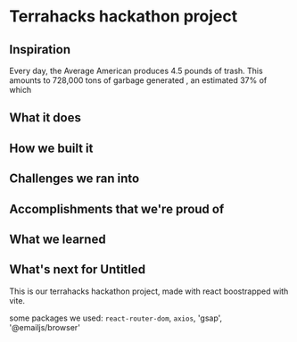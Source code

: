 # Terrahacks hackathon project

## Inspiration
Every day, the Average American produces 4.5 pounds of trash. This amounts to 728,000 tons of garbage generated , an estimated 37% of which 
## What it does

## How we built it

## Challenges we ran into

## Accomplishments that we're proud of

## What we learned

## What's next for Untitled





This is our terrahacks hackathon project, made with react boostrapped with vite.

some packages we used:
`react-router-dom`, `axios`, 'gsap', '@emailjs/browser'